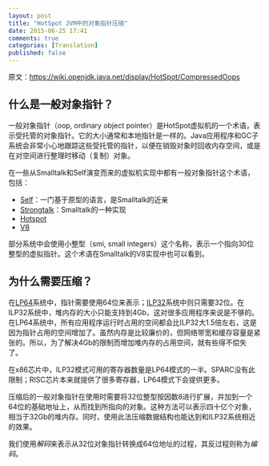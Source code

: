 ```yaml
---
layout: post
title: "HotSpot JVM中的对象指针压缩"
date: 2015-06-25 17:41
comments: true
categories: [Translation]
published: false
---
```


原文：https://wiki.openjdk.java.net/display/HotSpot/CompressedOops

## 什么是一般对象指针？

一般对象指针（oop, ordinary object pointer）是HotSpot虚拟机的一个术语，表示受托管的对象指针。它的大小通常和本地指针是一样的。Java应用程序和GC子系统会非常小心地跟踪这些受托管的指针，以便在销毁对象时回收内存空间，或是在对空间进行整理时移动（复制）对象。

在一些从Smalltalk和Self演变而来的虚拟机实现中都有一般对象指针这个术语，包括：

* [Self][1]：一门基于原型的语言，是Smalltalk的近亲
* [Strongtalk][2]：Smalltalk的一种实现
* [Hotspot][3]
* [V8][4]

部分系统中会使用小整型（smi, small integers）这个名称，表示一个指向30位整型的虚拟指针。这个术语在Smalltalk的V8实现中也可以看到。

## 为什么需要压缩？

在[LP64][5]系统中，指针需要使用64位来表示；[ILP32][5]系统中则只需要32位。在ILP32系统中，堆内存的大小只能支持到4Gb，这对很多应用程序来说是不够的。在LP64系统中，所有应用程序运行时占用的空间都会比ILP32大1.5倍左右，这是因为指针占用的空间增加了。虽然内存是比较廉价的，但网络带宽和缓存容量是紧张的。所以，为了解决4Gb的限制而增加堆内存的占用空间，就有些得不偿失了。

在x86芯片中，ILP32模式可用的寄存器数量是LP64模式的一半。SPARC没有此限制；RISC芯片本来就提供了很多寄存器，LP64模式下会提供更多。

压缩后的一般对象指针在使用时需要将32位整型按因数8进行扩展，并加到一个64位的基础地址上，从而找到所指向的对象。这种方法可以表示四十亿个对象，相当于32Gb的堆内存。同时，使用此法压缩数据结构也能达到和ILP32系统相近的效果。

我们使用*解码*来表示从32位对象指针转换成64位地址的过程，其反过程则称为*编码*。

<!-- more -->


[1]: https://github.com/russellallen/self/blob/master/vm/src/any/objects/oop.hh
[2]: http://code.google.com/p/strongtalk/wiki/VMTypesForSmalltalkObjects
[3]: http://hg.openjdk.java.net/hsx/hotspot-main/hotspot/file/0/src/share/vm/oops/oop.hpp
[4]: http://code.google.com/p/v8/source/browse/trunk/src/objects.h
[5]: http://docs.oracle.com/cd/E19620-01/805-3024/lp64-1/index.html
